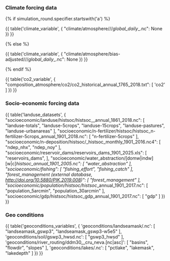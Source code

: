 ### Climate forcing data

{% if simulation_round.specifier.startswith('a') %}

{{ table('climate_variable', {
    "climate/atmosphere/<climate-scenario>/<dataset>/<dataset>_<climate-scenario>_<variable>_global_daily_<start-year>_<end-year>.nc": None
}) }}

{% else %}

{{ table('climate_variable', {
    "climate/atmosphere/bias-adjusted/<cmip6-experiment>/<climate-model>/<climate-model>_<ensemble-member>_<bias-adjustment>_<cmip6-experiment>_<variable>_global_daily_<start-year>_<end-year>.nc": None
}) }}

{% endif %}


{{ table('co2_variable', {
    "composition_atmosphere/co2/co2_historical_annual_1765_2018.txt": [
        'co2'
    ]
}) }}


### Socio-economic forcing data

{{ table('landuse_datasets', {
    "socioeconomic/landuse/histsoc/histsoc_<dataset>_annual_1861_2018.nc": [
        "landuse-totals",
        "landuse-5crops",
        "landuse-15crops",
        "landuse-pastures",
        "landuse-urbanareas"
    ],
    "socioeconomic/n-fertilizer/histsoc/histsoc_n-fertilizer-5crops_annual_1901_2018.nc": [
        "n-fertilizer-5crops"
    ],
    "socioeconomic/n-deposition/histsoc/<dataset>_histsoc_monthly_1901_2016.nc4": [
        "ndep_nhx",
        "ndep_noy"
    ],
    "socioeconomic/reservoir_dams/reservoirs_dams_1901_2025.xls": [
        "reservoirs_dams",
    ],
    "socioeconomic/water_abstraction/[domw|indw][w|c]_histsoc_annual_1901_2005.nc": [
        "water_abstraction"
    ],
    "socioeconomic/fishing": [
        "fishing_effort",
        "fishing_catch"
    ],
    "forest_management (external database, http://doi.org/10.5880/PIK.2019.008)": [
        "forest_management"
    ],
    "socioeconomic/population/histsoc/histsoc_<dataset>_annual_1901_2017.nc": [
        "population_5arcmin",
        "population_30arcmin"
    ],
    "socioeconomic/gdp/histsoc/histsoc_gdp_annual_1901_2017.nc": [
        "gdp"
    ]
}) }}

### Geo conditions

{{ table('geoconditions_variables', {
    'geoconditions/landseamask/<dataset>.nc': [
        "landseamask_gswp3",
        "landseamask_gswp3-w5e5"
    ],
    'geoconditions/soil/gswp3_hwsd.nc': [
        "gswp3_hwsd"
    ],
    'geoconditions/river_routing/ddm30_<dataset>_cru_neva.[nc|asc]': [
        "basins",
        "flowdir",
        "slopes"
    ],
    'geoconditions/lakes/<dataset>.nc': [
        "pctlake",
        "lakemask",
        "lakedepth"
    ]
}) }}


